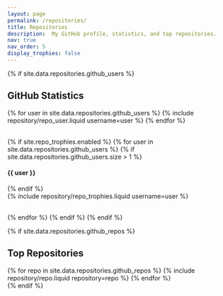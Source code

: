 ```yaml
---
layout: page
permalink: /repositories/
title: Repositories
description:  My GitHub profile, statistics, and top repositories.
nav: true
nav_order: 5
display_trophies: false
---
```


{% if site.data.repositories.github_users %}

## GitHub Statistics

<div class="repositories d-flex flex-wrap flex-md-row flex-column align-items-center">
  {% for user in site.data.repositories.github_users %}
    {% include repository/repo_user.liquid username=user %}
  {% endfor %}
</div>

<br>

{% if site.repo_trophies.enabled %}
{% for user in site.data.repositories.github_users %}
{% if site.data.repositories.github_users.size > 1 %}

  <h4>{{ user }}</h4>
  {% endif %}
  <div class="repositories d-flex flex-wrap flex-md-row flex-column align-items-center">
  {% include repository/repo_trophies.liquid username=user %}
  </div>

<br>

{% endfor %}
{% endif %}
{% endif %}

{% if site.data.repositories.github_repos %}

## Top Repositories

<div class="repositories d-flex flex-wrap flex-md-row flex-column align-items-center">
  {% for repo in site.data.repositories.github_repos %}
    {% include repository/repo.liquid repository=repo %}
  {% endfor %}
</div>
{% endif %}
